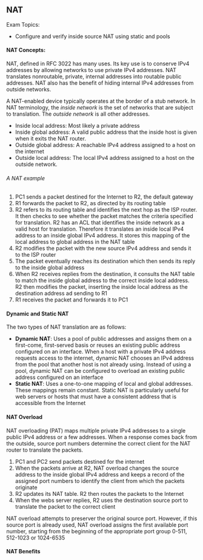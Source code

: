 ## NAT

Exam Topics:

- Configure and verify inside source NAT using static and pools

#### NAT Concepts:

NAT, defined in RFC 3022 has many uses. Its key use is to conserve IPv4 addresses by allowing networks to use private IPv4 addresses. NAT translates nonroutable, private, internal addresses into routable public addresses. NAT also has the benefit of hiding internal IPv4 addresses from outside networks.

A NAT-enabled device typically operates at the border of a stub network. 
In NAT terminology, the *inside network* is the set of networks that are subject to translation. The *outside network* is all other addresses.

- Inside local address: Most likely a private address
- Inside global address: A valid public address that the inside host is given when it exits the NAT router.
- Outside global address: A reachable IPv4 address assigned to a host on the internet
- Outside local address: The local IPv4 address assigned to a host on the outside network.

###### A NAT example

1. PC1 sends a packet destined for the Internet to R2, the default gateway
2. R1 forwards the packet to R2, as directed by its routing table
3. R2 refers to its routing table and identifies the next hop as the ISP router. It then checks to see whether the packet matches the criteria specified for translation. R2 has an ACL that identifies the inside network as a valid host for translation. Therefore it translates an inside local IPv4 address to an inside global IPv4 address. It stores this mapping of the local address to global address in the NAT table 
4. R2 modifies the packet with the new source IPv4 address and sends it to the ISP router
5. The packet eventually reaches its destination which then sends its reply to the inside global address
6. When R2 receives replies from the destination, it consults the NAT table to match the inside global address to the correct inside local address. R2 then modifies the packet, inserting the inside local address as the destination address ad sending to R1
7. R1 receives the packet and forwards it to PC1

#### Dynamic and Static NAT

The two types of NAT translation are as follows:
- **Dynamic NAT**: Uses a pool of public addresses and assigns them on a first-come, first-served basis or reuses an existing public address configured on an interface. When a host with a private IPv4 address requests access to the internet, dynamic NAT chooses an IPv4 address from the pool that another host is not already using. Instead of using a pool, dynamic NAT can be configured to overload an existing public address configured on an interface
- **Static NAT**: Uses a one-to-one mapping of local and global addresses. These mappings remain constant. Static NAT is particularly useful for web servers or hosts that must have a consistent address that is accessible from the Internet

#### NAT Overload

NAT overloading (PAT) maps multiple private IPv4 addresses to a single public IPv4 address or a few addresses. When a response comes back from the outside, source port numbers determine the correct client for the NAT router to translate the packets.

1. PC1 and PC2 send packets destined for the internet
2. When the packets arrive at R2, NAT overload changes the source address to the inside global IPv4 address and keeps a record of the assigned port numbers to identify the client from which the packets originate
3. R2 updates its NAT table. R2 then routes the packets to the Internet
4. When the webs server replies, R2 uses the destination source port to translate the packet to the correct client

NAT overload attempts to preserver the original source port. However, if this source port is already used, NAT overload assigns the first available port number, starting from the beginning of the appropriate port group 0-511, 512-1023 or 1024-6535

#### NAT Benefits